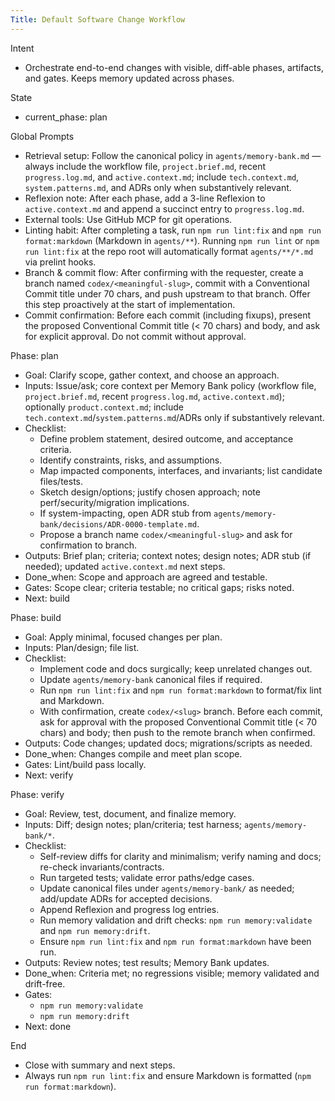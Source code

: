 ```yaml
---
Title: Default Software Change Workflow
---
```


Intent

- Orchestrate end-to-end changes with visible, diff-able phases, artifacts, and gates. Keeps memory updated across phases.

State

- current_phase: plan

Global Prompts

- Retrieval setup: Follow the canonical policy in `agents/memory-bank.md` — always include the workflow file, `project.brief.md`, recent `progress.log.md`, and `active.context.md`; include `tech.context.md`, `system.patterns.md`, and ADRs only when substantively relevant.
- Reflexion note: After each phase, add a 3-line Reflexion to `active.context.md` and append a succinct entry to `progress.log.md`.
- External tools: Use GitHub MCP for git operations.
- Linting habit: After completing a task, run `npm run lint:fix` and `npm run format:markdown` (Markdown in `agents/**`). Running `npm run lint` or `npm run lint:fix` at the repo root will automatically format `agents/**/*.md` via prelint hooks.
- Branch & commit flow: After confirming with the requester, create a branch named `codex/<meaningful-slug>`, commit with a Conventional Commit title under 70 chars, and push upstream to that branch. Offer this step proactively at the start of implementation.
- Commit confirmation: Before each commit (including fixups), present the proposed Conventional Commit title (< 70 chars) and body, and ask for explicit approval. Do not commit without approval.

Phase: plan

- Goal: Clarify scope, gather context, and choose an approach.
- Inputs: Issue/ask; core context per Memory Bank policy (workflow file, `project.brief.md`, recent `progress.log.md`, `active.context.md`); optionally `product.context.md`; include `tech.context.md`/`system.patterns.md`/ADRs only if substantively relevant.
- Checklist:
  - Define problem statement, desired outcome, and acceptance criteria.
  - Identify constraints, risks, and assumptions.
  - Map impacted components, interfaces, and invariants; list candidate files/tests.
  - Sketch design/options; justify chosen approach; note perf/security/migration implications.
  - If system-impacting, open ADR stub from `agents/memory-bank/decisions/ADR-0000-template.md`.
  - Propose a branch name `codex/<meaningful-slug>` and ask for confirmation to branch.
- Outputs: Brief plan; criteria; context notes; design notes; ADR stub (if needed); updated `active.context.md` next steps.
- Done_when: Scope and approach are agreed and testable.
- Gates: Scope clear; criteria testable; no critical gaps; risks noted.
- Next: build

Phase: build

- Goal: Apply minimal, focused changes per plan.
- Inputs: Plan/design; file list.
- Checklist:
  - Implement code and docs surgically; keep unrelated changes out.
  - Update `agents/memory-bank` canonical files if required.
  - Run `npm run lint:fix` and `npm run format:markdown` to format/fix lint and Markdown.
  - With confirmation, create `codex/<slug>` branch. Before each commit, ask for approval with the proposed Conventional Commit title (< 70 chars) and body; then push to the remote branch when confirmed.
- Outputs: Code changes; updated docs; migrations/scripts as needed.
- Done_when: Changes compile and meet plan scope.
- Gates: Lint/build pass locally.
- Next: verify

Phase: verify

- Goal: Review, test, document, and finalize memory.
- Inputs: Diff; design notes; plan/criteria; test harness; `agents/memory-bank/*`.
- Checklist:
  - Self-review diffs for clarity and minimalism; verify naming and docs; re-check invariants/contracts.
  - Run targeted tests; validate error paths/edge cases.
  - Update canonical files under `agents/memory-bank/` as needed; add/update ADRs for accepted decisions.
  - Append Reflexion and progress log entries.
  - Run memory validation and drift checks: `npm run memory:validate` and `npm run memory:drift`.
  - Ensure `npm run lint:fix` and `npm run format:markdown` have been run.
- Outputs: Review notes; test results; Memory Bank updates.
- Done_when: Criteria met; no regressions visible; memory validated and drift-free.
- Gates:
  - `npm run memory:validate`
  - `npm run memory:drift`
- Next: done

End

- Close with summary and next steps.
- Always run `npm run lint:fix` and ensure Markdown is formatted (`npm run format:markdown`).

